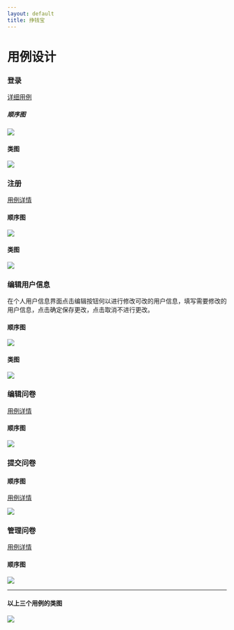 ```yaml
---
layout: default
title: 挣钱宝
---
```


# 用例设计

### 登录

[详细用例](Usecase_and_Activity_Diagram.md#use-case-11-登录)

##### 顺序图

![](image/login_sequeue.png)

#### 类图

![](image/login_class.png)

### 注册

[用例详情](Usecase_and_Activity_Diagram.md#use-case-21-注册)

#### 顺序图

![](image/register_sequeue.png)

#### 类图

![](image/register_class.png)

### 编辑用户信息

在个人用户信息界面点击编辑按钮何以进行修改可改的用户信息，填写需要修改的用户信息，点击确定保存更改，点击取消不进行更改。

#### 顺序图

![](image/editUser_sequeue.png)

#### 类图

![](image/editUser_class.png)

### 编辑问卷

[用例详情](Usecase_and_Activity_Diagram.md#use-case-12-奶牛任务管理新建修改删除)

#### 顺序图

![](https://raw.githubusercontent.com/JoshuaQYH/blogImage/master/img/20190629014516.png)

### 提交问卷

#### 顺序图

[用例详情](Usecase_and_Activity_Diagram.md#use-case-23-完成任务)

![](https://raw.githubusercontent.com/JoshuaQYH/blogImage/master/img/20190629014608.png)



### 管理问卷

[用例详情](Usecase_and_Activity_Diagram.md#use-case-12-奶牛任务管理新建修改删除)

#### 顺序图

![](https://raw.githubusercontent.com/JoshuaQYH/blogImage/master/img/20190629015505.png)



----

#### 以上三个用例的类图

![](https://raw.githubusercontent.com/JoshuaQYH/blogImage/master/img/20190629015707.png)

